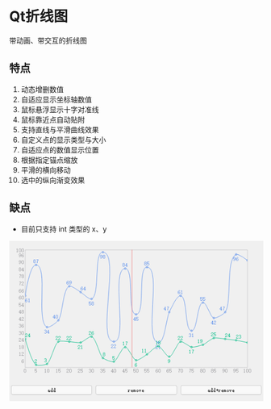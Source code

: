 Qt折线图
===

带动画、带交互的折线图

## 特点

1. 动态增删数值
2. 自适应显示坐标轴数值
3. 鼠标悬浮显示十字对准线
4. 鼠标靠近点自动贴附
5. 支持直线与平滑曲线效果
6. 自定义点的显示类型与大小
7. 自适应点的数值显示位置
8. 根据指定锚点缩放
9. 平滑的横向移动
10. 选中的纵向渐变效果



## 缺点

- 目前只支持 int 类型的 x、y


![折线图](screenshot.gif)
